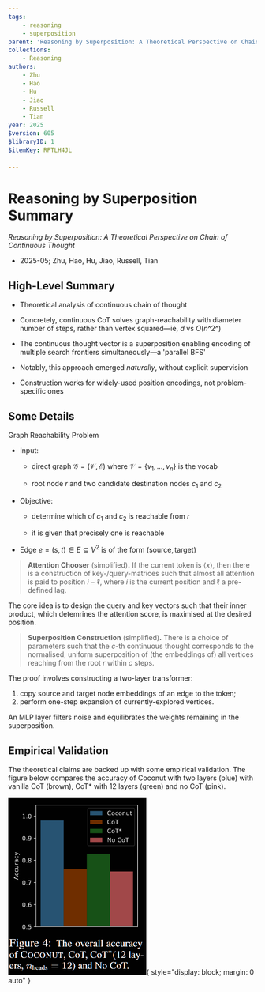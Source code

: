 ```yaml
---
tags:
    - reasoning
    - superposition
parent: 'Reasoning by Superposition: A Theoretical Perspective on Chain of Continuous Thought'
collections:
    - Reasoning
authors:
    - Zhu
    - Hao
    - Hu
    - Jiao
    - Russell
    - Tian
year: 2025
$version: 605
$libraryID: 1
$itemKey: RPTLH4JL

---
```

# Reasoning by Superposition Summary

*Reasoning by Superposition: A Theoretical Perspective on Chain of Continuous Thought*

*   2025-05; Zhu, Hao, Hu, Jiao, Russell, Tian

## High-Level Summary

*   Theoretical analysis of continuous chain of thought

*   Concretely, continuous CoT solves graph-reachability with diameter number of steps, rather than vertex squared—ie, *d* vs *O*(*n*^2^)

*   The continuous thought vector is a superposition enabling encoding of multiple search frontiers simultaneously—a 'parallel BFS'

*   Notably, this approach emerged *naturally*, without explicit supervision

*   Construction works for widely-used position encodings, not problem-specific ones

## Some Details

Graph Reachability Problem

*   Input:

    *   direct graph  $\mathcal G = (\mathcal V, \mathcal E)$  where  $\mathcal V = \{v_1, ..., v_n\}$  is the vocab

    *   root node  $r$  and two candidate destination nodes  $c_1$  and  $c_2$

*   Objective:

    *   determine which of  $c_1$  and  $c_2$  is reachable from  $r$

    *   it is given that precisely one is reachable

*   Edge  $e = (s, t) \in E \subseteq V^2$  is of the form  $(\textsf{source}, \textsf{target})$

> **Attention Chooser** (simplified)**.** If the current token is $\langle x \rangle$, then there is a construction of key-/query-matrices such that almost all attention is paid to position $i - \ell$, where $i$ is the current position and $\ell$ a pre-defined lag.

The core idea is to design the query and key vectors such that their inner product, which detemrines the attention score, is maximised at the desired position.

> **Superposition Construction** (simplified)**.** There is a choice of parameters such that the $c$-th continuous thought corresponds to the normalised, uniform superposition of (the embeddings of) all vertices reaching from the root $r$ within $c$ steps.

The proof involves constructing a two-layer transformer:

1.  copy source and target node embeddings of an edge to the token;
2.  perform one-step expansion of currently-explored vertices.

An MLP layer filters noise and equilibrates the weights remaining in the superposition.

## Empirical Validation

The theoretical claims are backed up with some empirical validation. The figure below compares the accuracy of Coconut with two layers (blue) with vanilla CoT (brown), CoT\* with 12 layers (green) and no CoT (pink).

![\<img alt="accuracy comparison: Coconut → 98%, CoT → 75%, CoT\* → 83%, baseline → 75%" data-attachment-key="PAM7IT58" width="280" height="359" src="attachments/PAM7IT58.png" ztype="zimage"> | 280](attachments/PAM7IT58.png){ style="display: block; margin: 0 auto" }
